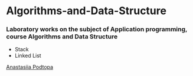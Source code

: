 # Algorithms-and-Data-Structure

### Laboratory works on the subject of Application programming, course Algorithms and Data Structure

* Stack
* Linked List

[Anastasiia Podtopa](https://github.com/Podtopa)
